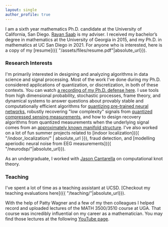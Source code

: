 ```yaml
--- 
layout: single
author_profile: true
---
```


I am a sixth year mathematics Ph.D. candidate at the University
of California, San Diego. [Rayan Saab](http://www.math.ucsd.edu/~rsaab/) is my adviser.
I received my bachelor’s degree in mathematics at the University of Georgia in 2015, and my Ph.D. in mathematics at UC San Diego in 2021.
For anyone who is interested, here is a copy of my [resume]({{ "/assets/files/resume.pdf"|absolute_url}}).

### Research Interests
I'm primarily interested in designing and analyzing algorithms in data science and signal processing. Most of the work I've done during my Ph.D. considered applications of quantization, or discretization, in both of these contexts. You can watch [a recording of my Ph.D. defense here](https://www.youtube.com/watch?v=FCAi4L376cs&feature=youtu.be). I use tools from high dimensional probability, stochastic processes, frame theory, and dynamical systems to answer questions about provably stable and computationally efficient algorithms for [quantizing pre-trained neural networks](https://arxiv.org/pdf/2010.15979.pdf), robustly recovering "low complexity" signals from [quantized compressed sensing measurements](https://arxiv.org/pdf/1709.09803.pdf), and how to design recovery algorithms from quantized measurements when the underlying signal comes from an [approximately known manifold structure](https://arxiv.org/pdf/1902.03726.pdf). I've also worked on a lot of fun summer projects related to [indoor localization]({{ "/indoor_localization/" | absolute_url }}), fraud detection, and [modelling aperiodic neural noise from EEG measurements]({{ "/neurodsp/"|absolute_url}}).

As an undergraduate, I worked with [Jason Cantarella](https://www.math.uga.edu/directory/people/jason-cantarella)
on computational knot theory.

### Teaching

I've spent a lot of time as a teaching assistant at UCSD. [Checkout my teaching evaluations here]({{ "/teaching/"|absolute_url}}).

With the help of Patty Wagner and a few of my then colleagues I helped record and uploaded lectures of the MATH 3500/3510 course at UGA. That course was incredibly influential on my career as a mathematician. You may find those lectures at the following [YouTube page](https://www.youtube.com/channel/UCp9W-et2Zbx7u5_VMiXGtPQ).